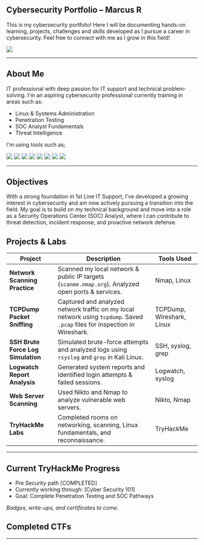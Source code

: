 ## Cybersecurity Portfolio – Marcus R

This is my cybersecurity portfolio! Here I will be documenting hands-on learning, projects, challenges and skills developed as I pursue a career in cybersecurity.
Feel free to connect with me as I grow in this field!

<a href="https://www.linkedin.com/in/marcus-radosta-b4676717a/"><img src="https://img.shields.io/badge/-LinkedIn-0072b1?&style=for-the-badge&logo+linkedin&logoColor=white" /></a>

---

## About Me

IT professional with deep passion for IT support and technical problem-solving. I'm an aspiring cybersecurity professional currently training in areas such as:

- Linux & Systems Administration
- Penetration Testing
- SOC Analyst Fundamentals
- Threat Intelligence

I'm using tools such as; 
<!-- Kali Linux -->
<img src="https://img.shields.io/badge/-Kali_Linux-557C94?style=for-the-badge&logo=kalilinux&logoColor=white"/>

<!-- Nmap -->
<img src="https://img.shields.io/badge/-Nmap-4B8BBE?style=for-the-badge&logo=gnometerminal&logoColor=white"/>

<!-- Wireshark -->
<img src="https://img.shields.io/badge/-Wireshark-1679A7?style=for-the-badge&logo=wireshark&logoColor=white"/>

<!-- Metasploit -->
<img src="https://img.shields.io/badge/-Metasploit-3F3F3F?style=for-the-badge&logo=tryhackme&logoColor=white"/>

<!-- John the Ripper -->
<img src="https://img.shields.io/badge/-John_the_Ripper-8B0000?style=for-the-badge&logo=linux&logoColor=white"/>

<!-- Nikto -->
<img src="https://img.shields.io/badge/-Nikto-FF6600?style=for-the-badge&logo=apache&logoColor=white"/>

<!-- DirBuster -->
<img src="https://img.shields.io/badge/-DirBuster-444444?style=for-the-badge&logo=codeforces&logoColor=white"/>

<!-- Burp Suite -->
<img src="https://img.shields.io/badge/-Burp_Suite-F46F25?style=for-the-badge&logo=burpsuite&logoColor=white"/>



---
## Objectives
With a strong foundation in 1st Line IT Support, I’ve developed a growing interest in cybersecurity and am now actively pursuing a transition into the field. My goal is to build on my technical background and move into a role as a Security Operations Center (SOC) Analyst, where I can contribute to threat detection, incident response, and proactive network defense.

## Projects & Labs

| Project | Description | Tools Used |
|--------|-------------|------------|
| **Network Scanning Practice** | Scanned my local network & public IP targets (`scanme.nmap.org`). Analyzed open ports & services. | Nmap, Linux |
| **TCPDump Packet Sniffing** | Captured and analyzed network traffic on my local network using `tcpdump`. Saved `.pcap` files for inspection in Wireshark. | TCPDump, Wireshark, Linux |
| **SSH Brute Force Log Simulation** | Simulated brute-force attempts and analyzed logs using `rsyslog` and `grep` in Kali Linux. | SSH, syslog, grep |
| **Logwatch Report Analysis** | Generated system reports and identified login attempts & failed sessions. | Logwatch, syslog |
| **Web Server Scanning** | Used Nikto and Nmap to analyze vulnerable web servers. | Nikto, Nmap |
| **TryHackMe Labs** | Completed rooms on networking, scanning, Linux fundamentals, and reconnaissance. | TryHackMe |

---

## Current TryHackMe Progress

- Pre Security path [COMPLETED]
- Currently working through: [Cyber Security 101]
- Goal: Complete Penetration Testing and SOC Pathways

*Badges, write-ups, and certificates to come.*
## Completed CTFs 

---
